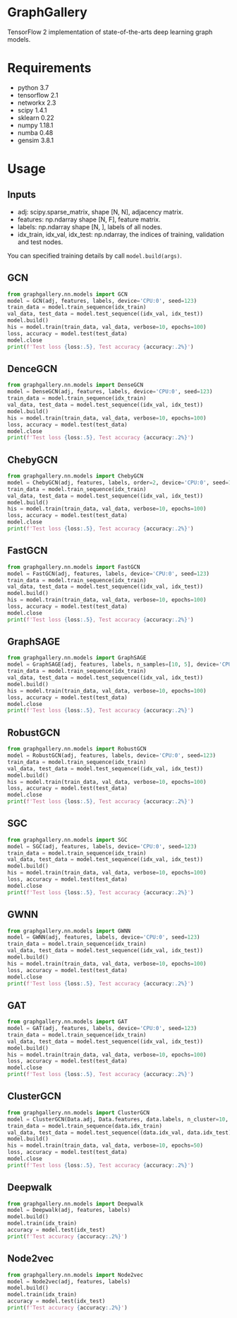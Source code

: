 # GraphGallery

TensorFlow 2 implementation of state-of-the-arts deep learning graph models.

# Requirements

+ python 3.7
+ tensorflow 2.1
+ networkx 2.3
+ scipy 1.4.1
+ sklearn 0.22
+ numpy 1.18.1
+ numba 0.48
+ gensim 3.8.1

# Usage

## Inputs

+ adj: scipy.sparse_matrix, shape [N, N], adjacency matrix.
+ features: np.ndarray shape [N, F], feature matrix.
+ labels: np.ndarray shape [N, ], labels of all nodes.
+ idx_train, idx_val, idx_test: np.ndarray, the indices of training, validation and test nodes.

You can specified training details by call `model.build(args)`.

## GCN

```python
from graphgallery.nn.models import GCN
model = GCN(adj, features, labels, device='CPU:0', seed=123)
train_data = model.train_sequence(idx_train)
val_data, test_data = model.test_sequence((idx_val, idx_test))
model.build()
his = model.train(train_data, val_data, verbose=10, epochs=100)
loss, accuracy = model.test(test_data)
model.close
print(f'Test loss {loss:.5}, Test accuracy {accuracy:.2%}')
```



## DenceGCN

```python
from graphgallery.nn.models import DenseGCN
model = DenseGCN(adj, features, labels, device='CPU:0', seed=123)
train_data = model.train_sequence(idx_train)
val_data, test_data = model.test_sequence((idx_val, idx_test))
model.build()
his = model.train(train_data, val_data, verbose=10, epochs=100)
loss, accuracy = model.test(test_data)
model.close
print(f'Test loss {loss:.5}, Test accuracy {accuracy:.2%}')
```



## ChebyGCN

```python
from graphgallery.nn.models import ChebyGCN
model = ChebyGCN(adj, features, labels, order=2, device='CPU:0', seed=123)
train_data = model.train_sequence(idx_train)
val_data, test_data = model.test_sequence((idx_val, idx_test))
model.build()
his = model.train(train_data, val_data, verbose=10, epochs=100)
loss, accuracy = model.test(test_data)
model.close
print(f'Test loss {loss:.5}, Test accuracy {accuracy:.2%}')
```

## FastGCN

```python
from graphgallery.nn.models import FastGCN
model = FastGCN(adj, features, labels, device='CPU:0', seed=123)
train_data = model.train_sequence(idx_train)
val_data, test_data = model.test_sequence((idx_val, idx_test))
model.build()
his = model.train(train_data, val_data, verbose=10, epochs=100)
loss, accuracy = model.test(test_data)
model.close
print(f'Test loss {loss:.5}, Test accuracy {accuracy:.2%}')
```

## GraphSAGE

```python
from graphgallery.nn.models import GraphSAGE
model = GraphSAGE(adj, features, labels, n_samples=[10, 5], device='CPU:0', seed=123)
train_data = model.train_sequence(idx_train)
val_data, test_data = model.test_sequence((idx_val, idx_test))
model.build()
his = model.train(train_data, val_data, verbose=10, epochs=100)
loss, accuracy = model.test(test_data)
model.close
print(f'Test loss {loss:.5}, Test accuracy {accuracy:.2%}')
```

## RobustGCN

```python
from graphgallery.nn.models import RobustGCN
model = RobustGCN(adj, features, labels, device='CPU:0', seed=123)
train_data = model.train_sequence(idx_train)
val_data, test_data = model.test_sequence((idx_val, idx_test))
model.build()
his = model.train(train_data, val_data, verbose=10, epochs=100)
loss, accuracy = model.test(test_data)
model.close
print(f'Test loss {loss:.5}, Test accuracy {accuracy:.2%}')
```

## SGC

```python
from graphgallery.nn.models import SGC
model = SGC(adj, features, labels, device='CPU:0', seed=123)
train_data = model.train_sequence(idx_train)
val_data, test_data = model.test_sequence((idx_val, idx_test))
model.build()
his = model.train(train_data, val_data, verbose=10, epochs=100)
loss, accuracy = model.test(test_data)
model.close
print(f'Test loss {loss:.5}, Test accuracy {accuracy:.2%}')
```

## GWNN

```python
from graphgallery.nn.models import GWNN
model = GWNN(adj, features, labels, device='CPU:0', seed=123)
train_data = model.train_sequence(idx_train)
val_data, test_data = model.test_sequence((idx_val, idx_test))
model.build()
his = model.train(train_data, val_data, verbose=10, epochs=100)
loss, accuracy = model.test(test_data)
model.close
print(f'Test loss {loss:.5}, Test accuracy {accuracy:.2%}')
```

## GAT

```python
from graphgallery.nn.models import GAT
model = GAT(adj, features, labels, device='CPU:0', seed=123)
train_data = model.train_sequence(idx_train)
val_data, test_data = model.test_sequence((idx_val, idx_test))
model.build()
his = model.train(train_data, val_data, verbose=10, epochs=100)
loss, accuracy = model.test(test_data)
model.close
print(f'Test loss {loss:.5}, Test accuracy {accuracy:.2%}')
```

## ClusterGCN

```python
from graphgallery.nn.models import ClusterGCN
model = ClusterGCN(Data.adj, Data.features, data.labels, n_cluster=10, device='CPU:0', seed=123)
train_data = model.train_sequence(data.idx_train)
val_data, test_data = model.test_sequence((data.idx_val, data.idx_test))
model.build()
his = model.train(train_data, val_data, verbose=10, epochs=50)
loss, accuracy = model.test(test_data)
model.close
print(f'Test loss {loss:.5}, Test accuracy {accuracy:.2%}')
```

## Deepwalk

```python
from graphgallery.nn.models import Deepwalk
model = Deepwalk(adj, features, labels)
model.build()
model.train(idx_train)
accuracy = model.test(idx_test)
print(f'Test accuracy {accuracy:.2%}')
```

## Node2vec

```python
from graphgallery.nn.models import Node2vec
model = Node2vec(adj, features, labels)
model.build()
model.train(idx_train)
accuracy = model.test(idx_test)
print(f'Test accuracy {accuracy:.2%}')
```

